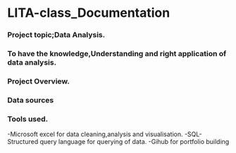 # LITA-class_Documentation

### Project topic;Data Analysis.
### To have the knowledge,Understanding and right application of data analysis.

### Project Overview.

### Data sources

### Tools used.
-Microsoft excel for data cleaning,analysis and visualisation.
-SQL-Structured query language for querying of data.
-Gihub for portfolio building
